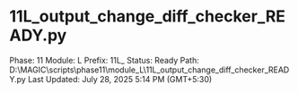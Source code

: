 # 11L_output_change_diff_checker_READY.py

Phase: 11
Module: L
Prefix: 11L_
Status: Ready
Path: D:\MAGIC\scripts\phase11\module_L\11L_output_change_diff_checker_READY.py
Last Updated: July 28, 2025 5:14 PM (GMT+5:30)
